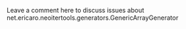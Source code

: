 Leave a comment here to discuss issues about net.ericaro.neoitertools.generators.GenericArrayGenerator

